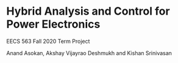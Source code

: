 # Hybrid Analysis and Control for Power Electronics

EECS 563 Fall 2020 Term Project

Anand Asokan, Akshay Vijayrao Deshmukh and Kishan Srinivasan 
